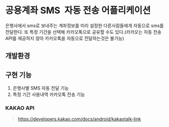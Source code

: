 공용계좌 SMS  자동 전송 어플리케이션
====================================
은행사에서 sms로 보내주는 계좌정보를 미리 설정한 다른사람들에게 자동으로 sms를 전달한다.
또 특정 기간을 선택해 카카오톡으로 공유할 수도 있다.(카카오는 자동 전송 API를 제공하지 않아 카카오톡을 자동으로 전달하는것은 불가능)
## 개발환경

## 구현 기능
1. 은행사별 SMS 자동 전달 기능
2. 특정 기간 사용내역 카카오톡 전송 기능



### KAKAO API
> https://developers.kakao.com/docs/android/kakaotalk-link
